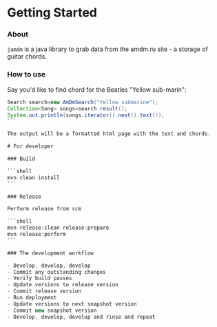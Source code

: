 # Getting Started

### About

`jamdm` is a java library to grab data from the amdm.ru site - a storage of
guitar chords.

### How to use

Say you'd like to find chord for the Beatles "Yellow sub-marin":

````java
Search search=new AmDmSearch("Yellow submarine");
Collection<Song> songs=search.result();
System.out.println(songs.iterator().next().text());
```

The output will be a formatted html page with the text and chords.

# For developer

### Build

```shell
mvn clean install
```

### Release

Perform release from scm

```shell
mvn release:clean release:prepare
mvn release:perform
```

### The development workflow

- Develop, develop, develop
- Commit any outstanding changes
- Verify build passes
- Update versions to release version
- Commit release version
- Run deployment
- Update versions to next snapshot version
- Commit new snapshot version
- Develop, develop, develop and rinse and repeat
